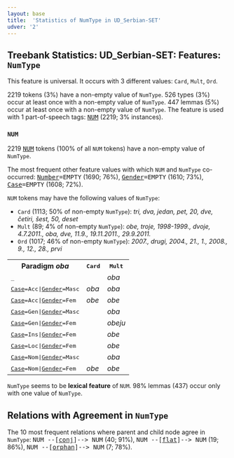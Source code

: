 ```yaml
---
layout: base
title:  'Statistics of NumType in UD_Serbian-SET'
udver: '2'
---
```


## Treebank Statistics: UD_Serbian-SET: Features: `NumType`

This feature is universal.
It occurs with 3 different values: `Card`, `Mult`, `Ord`.

2219 tokens (3%) have a non-empty value of `NumType`.
526 types (3%) occur at least once with a non-empty value of `NumType`.
447 lemmas (5%) occur at least once with a non-empty value of `NumType`.
The feature is used with 1 part-of-speech tags: <tt><a href="sr_set-pos-NUM.html">NUM</a></tt> (2219; 3% instances).

### `NUM`

2219 <tt><a href="sr_set-pos-NUM.html">NUM</a></tt> tokens (100% of all `NUM` tokens) have a non-empty value of `NumType`.

The most frequent other feature values with which `NUM` and `NumType` co-occurred: <tt><a href="sr_set-feat-Number.html">Number</a></tt><tt>=EMPTY</tt> (1690; 76%), <tt><a href="sr_set-feat-Gender.html">Gender</a></tt><tt>=EMPTY</tt> (1610; 73%), <tt><a href="sr_set-feat-Case.html">Case</a></tt><tt>=EMPTY</tt> (1608; 72%).

`NUM` tokens may have the following values of `NumType`:

* `Card` (1113; 50% of non-empty `NumType`): <em>tri, dva, jedan, pet, 20, dve, četiri, šest, 50, deset</em>
* `Mult` (89; 4% of non-empty `NumType`): <em>obe, troje, 1998-1999., dvoje, 4.7.2011., oba, dve, 11.9., 19.11.2011., 29.9.2011.</em>
* `Ord` (1017; 46% of non-empty `NumType`): <em>2007., drugi, 2004., 21., 1., 2008., 9., 12., 28., prvi</em>

<table>
  <tr><th>Paradigm <i>oba</i></th><th><tt>Card</tt></th><th><tt>Mult</tt></th></tr>
  <tr><td><tt>_</tt></td><td></td><td><em>oba</em></td></tr>
  <tr><td><tt><tt><a href="sr_set-feat-Case.html">Case</a></tt><tt>=Acc</tt>|<tt><a href="sr_set-feat-Gender.html">Gender</a></tt><tt>=Masc</tt></tt></td><td><em>oba</em></td><td><em>oba</em></td></tr>
  <tr><td><tt><tt><a href="sr_set-feat-Case.html">Case</a></tt><tt>=Acc</tt>|<tt><a href="sr_set-feat-Gender.html">Gender</a></tt><tt>=Fem</tt></tt></td><td><em>obe</em></td><td><em>obe</em></td></tr>
  <tr><td><tt><tt><a href="sr_set-feat-Case.html">Case</a></tt><tt>=Gen</tt>|<tt><a href="sr_set-feat-Gender.html">Gender</a></tt><tt>=Masc</tt></tt></td><td></td><td><em>oba</em></td></tr>
  <tr><td><tt><tt><a href="sr_set-feat-Case.html">Case</a></tt><tt>=Gen</tt>|<tt><a href="sr_set-feat-Gender.html">Gender</a></tt><tt>=Fem</tt></tt></td><td></td><td><em>obeju</em></td></tr>
  <tr><td><tt><tt><a href="sr_set-feat-Case.html">Case</a></tt><tt>=Ins</tt>|<tt><a href="sr_set-feat-Gender.html">Gender</a></tt><tt>=Fem</tt></tt></td><td></td><td><em>obe</em></td></tr>
  <tr><td><tt><tt><a href="sr_set-feat-Case.html">Case</a></tt><tt>=Loc</tt>|<tt><a href="sr_set-feat-Gender.html">Gender</a></tt><tt>=Fem</tt></tt></td><td></td><td><em>obe</em></td></tr>
  <tr><td><tt><tt><a href="sr_set-feat-Case.html">Case</a></tt><tt>=Nom</tt>|<tt><a href="sr_set-feat-Gender.html">Gender</a></tt><tt>=Masc</tt></tt></td><td></td><td><em>oba</em></td></tr>
  <tr><td><tt><tt><a href="sr_set-feat-Case.html">Case</a></tt><tt>=Nom</tt>|<tt><a href="sr_set-feat-Gender.html">Gender</a></tt><tt>=Fem</tt></tt></td><td><em>obe</em></td><td><em>obe</em></td></tr>
</table>

`NumType` seems to be **lexical feature** of `NUM`. 98% lemmas (437) occur only with one value of `NumType`.

## Relations with Agreement in `NumType`

The 10 most frequent relations where parent and child node agree in `NumType`:
<tt>NUM --[<tt><a href="sr_set-dep-conj.html">conj</a></tt>]--> NUM</tt> (40; 91%),
<tt>NUM --[<tt><a href="sr_set-dep-flat.html">flat</a></tt>]--> NUM</tt> (19; 86%),
<tt>NUM --[<tt><a href="sr_set-dep-orphan.html">orphan</a></tt>]--> NUM</tt> (7; 78%).

